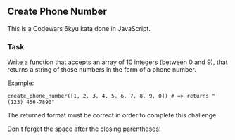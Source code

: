 ## Create Phone Number

This is a Codewars 6kyu kata done in JavaScript.

### Task

Write a function that accepts an array of 10 integers (between 0 and 9), that returns a string of those numbers in the form of a phone number.

Example:

```text
create_phone_number([1, 2, 3, 4, 5, 6, 7, 8, 9, 0]) # => returns "(123) 456-7890"
```

The returned format must be correct in order to complete this challenge.

Don't forget the space after the closing parentheses!
